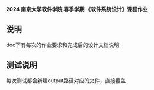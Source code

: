 **2024 南京大学软件学院 春季学期 《软件系统设计》课程作业**
## 说明
doc下有每次的作业要求和完成后的设计文档说明

## 测试说明
每次测试都会新建output路径对应的文件，直接覆盖